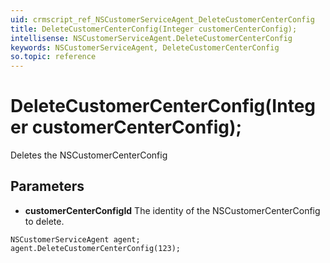 ```yaml
---
uid: crmscript_ref_NSCustomerServiceAgent_DeleteCustomerCenterConfig
title: DeleteCustomerCenterConfig(Integer customerCenterConfig);
intellisense: NSCustomerServiceAgent.DeleteCustomerCenterConfig
keywords: NSCustomerServiceAgent, DeleteCustomerCenterConfig
so.topic: reference
---
```


# DeleteCustomerCenterConfig(Integer customerCenterConfig);

Deletes the NSCustomerCenterConfig
  
## Parameters

* **customerCenterConfigId** The identity of the NSCustomerCenterConfig to delete.

```crmscript
NSCustomerServiceAgent agent;
agent.DeleteCustomerCenterConfig(123);
```

